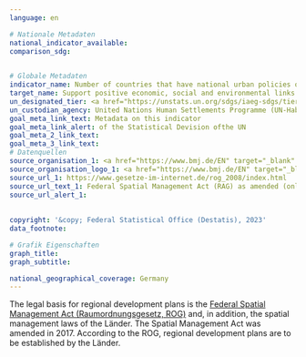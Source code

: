 ```yaml
---
language: en    

# Nationale Metadaten    
national_indicator_available:     
comparison_sdg:     
    

# Globale Metadaten    
indicator_name: Number of countries that have national urban policies or regional development plans that (a) respond to population dynamics; (b) ensure balanced territorial development; and (c) increase local fiscal space    
target_name: Support positive economic, social and environmental links between urban, peri-urban and rural areas by strengthening national and regional development planning    
un_designated_tier: <a href="https://unstats.un.org/sdgs/iaeg-sdgs/tier-classification/" title="Click here for more information on the UN tier classification."  target="_blank" onclick="return confirm_alert(this);">Tier I</a>    
un_custodian_agency: United Nations Human Settlements Programme (UN-Habitat)    
goal_meta_link_text: Metadata on this indicator    
goal_meta_link_alert: of the Statistical Devision ofthe UN    
goal_meta_2_link_text:     
goal_meta_3_link_text:         
# Datenquellen
source_organisation_1: <a href="https://www.bmj.de/EN" target="_blank" onclick="return confirm_alert('');"> Federal Ministry of Justice and the Federal Office of Justice </a>
source_organisation_logo_1: <a href="https://www.bmj.de/EN" target="_blank" onclick="return confirm_alert('');"><img src="https://g205sdgs.github.io/sdg-indicators/public/OrgImgEn/bmj.png" alt="Logo bmj" style="height:60px; width:148px"/></a>
source_url_1: https://www.gesetze-im-internet.de/rog_2008/index.html
source_url_text_1: Federal Spatial Management Act (RAG) as amended (only available in German)
source_url_alert_1: 
    
    
copyright: '&copy; Federal Statistical Office (Destatis), 2023'    
data_footnote:     

# Grafik Eigenschaften    
graph_title: 
graph_subtitle:     

national_geographical_coverage: Germany    
---
```



The legal basis for regional development plans is the <a href="https://www.gesetze-im-internet.de/rog_2008/index.html">Federal Spatial Management Act (Raumordnungsgesetz, ROG)</a> and, in addition, the spatial management laws of the Länder. The Spatial Management Act was amended in 2017. According to the ROG, regional development plans are to be established by the Länder.